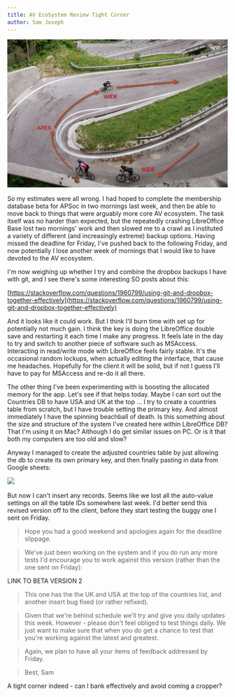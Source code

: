 ```yaml
---
title: AV EcoSystem Review Tight Corner
author: Sam Joseph
---
```


![tight corner](../images/tight_corner.jpg)

So my estimates were all wrong.  I had hoped to complete the membership database beta for APSoc in two mornings last week, and then be able to move back to things that were arguably more core AV ecosystem.  The task itself was no harder than expected, but the repeatedly crashing LibreOffice Base lost two mornings' work and then slowed me to a crawl as I instituted a variety of different (and increasingly extreme) backup options.  Having missed the deadline for Friday, I've pushed back to the following Friday, and now potentially I lose another week of mornings that I would like to have devoted to the AV ecosystem.  

I'm now weighing up whether I try and combine the dropbox backups I have with git, and I see there's some interesting SO posts about this:

[https://stackoverflow.com/questions/1960799/using-git-and-dropbox-together-effectively](https://stackoverflow.com/questions/1960799/using-git-and-dropbox-together-effectively)

And it looks like it could work.  But I think I'll burn time with set up for potentially not much gain.  I think the key is doing the LibreOffice double save and restarting it each time I make any progress.  It feels late in the day to try and switch to another piece of software such as MSAccess.  Interacting in read/write mode with LibreOffice feels fairly stable.  It's the occasional random lockups, when actually editing the interface, that cause me headaches.  Hopefully for the client it will be solid, but if not I guess I'll have to pay for MSAccess and re-do it all there.

The other thing I've been experimenting with is boosting the allocated memory for the app.  Let's see if that helps today.  Maybe I can sort out the Countries DB to have USA and UK at the top ... I try to create a countries table from scratch, but I have trouble setting the primary key.  And almost immediately I have the spinning beachball of death.  Is this something about the size and structure of the system I've created here within LibreOffice DB?  That I'm using it on Mac? Although I do get similar issues on PC.  Or is it that both my computers are too old and slow?

Anyway I managed to create the adjusted countries table by just allowing the db to create its own primary key, and then finally pasting in data from Google sheets:

![](https://dl.dropbox.com/s/rkw7tt19t85jtqu/Screenshot%202018-01-08%2009.54.07.png?dl=0)

But now I can't insert any records.  Seems like we lost all the auto-value settings on all the table IDs somewhere last week.  I'd better send this revised version off to the client, before they start testing the buggy one I sent on Friday.

> Hope you had a good weekend and apologies again for the deadline slippage.

> We've just been working on the system and if you do run any more tests I'd encourage you to work against this version (rather than the one sent on Friday):

LINK TO BETA VERSION 2

> This one has the the UK and USA at the top of the countries list, and another insert bug fixed (or rather refixed).

> Given that we're behind schedule we'll try and give you daily updates this week.  However - please don't feel obliged to test things daily.  We just want to make sure that when you do get a chance to test that you're working against the latest and greatest.

> Again, we plan to have all your items of feedback addressed by Friday.

> Best, Sam

A tight corner indeed - can I bank effectively and avoid coming a cropper?

